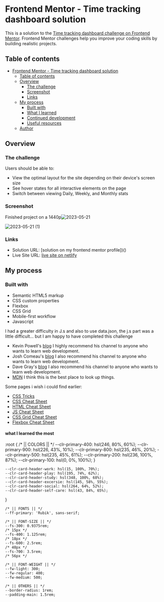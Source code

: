 # Frontend Mentor - Time tracking dashboard solution

This is a solution to the [Time tracking dashboard challenge on Frontend Mentor](https://www.frontendmentor.io/challenges/time-tracking-dashboard-UIQ7167Jw). Frontend Mentor challenges help you improve your coding skills by building realistic projects. 

## Table of contents

- [Frontend Mentor - Time tracking dashboard solution](#frontend-mentor---time-tracking-dashboard-solution)
  - [Table of contents](#table-of-contents)
  - [Overview](#overview)
    - [The challenge](#the-challenge)
    - [Screenshot](#screenshot)
    - [Links](#links)
  - [My process](#my-process)
    - [Built with](#built-with)
    - [What I learned](#what-i-learned)
    - [Continued development](#continued-development)
    - [Useful resources](#useful-resources)
  - [Author](#author)


## Overview

### The challenge

Users should be able to:

- View the optimal layout for the site depending on their device's screen size
- See hover states for all interactive elements on the page
- Switch between viewing Daily, Weekly, and Monthly stats

### Screenshot

Finished project on a 1440p![2023-05-21](https://github.com/marcosaureliosl/Projeto-Time-dashboard/assets/127764997/c82f8958-d13e-49ad-9768-b9e5051527d8)


![2023-05-21 (1)](https://github.com/marcosaureliosl/Projeto-Time-dashboard/assets/127764997/481ab860-549d-4065-9813-572a7ea3a78c)



### Links

- Solution URL: [solution on my frontend mentor profile])()
- Live Site URL: [live site on netlify]()

## My process

### Built with

- Semantic HTML5 markup
- CSS custom properties
- Flexbox
- CSS Grid
- Mobile-first workflow
- Javascript

I had a greater difficulty in J.s and also to use data.json, the j.s part was a little difficult... but I am happy to have completed this challenge

- Kevin Powell's  [blog](https://www.kevinpowell.co/) I highly recommend his channel to anyone who wants to learn web development.
- Josh Comeau's [blog](https://www.joshwcomeau.com/) I also recommend his channel to anyone who wants to learn web development.
- Dave Gray's [blog](https://daveceddia.com/) I also recommend his channel to anyone who wants to learn web development.
- [MDN](https://developer.mozilla.org/en-US/) I think this is the best place to look up things.

Some pages i wish i could find earlier:
- [CSS Tricks](https://css-tricks.com/)
- [CSS Cheat Sheet](https://htmlcheatsheet.com/css/)
- [HTML Cheat Sheet](https://htmlcheatsheet.com/)
- [JS Cheat Sheet](https://htmlcheatsheet.com/js/)
- [CSS Grid Cheat Sheet](https://grid.malven.co/)
- [Flexbox Cheat Sheet](https://flexbox.malven.co/)

#### what I learned the most

:root {
    /* || COLORS || */
    --clr-primary-400: hsl(246, 80%, 60%);
    --clr-primary-900: hsl(226, 43%, 10%);
    --clr-primary-800: hsl(235, 46%, 20%);
    --clr-primary-500: hsl(235, 45%, 61%);
    --clr-primary-200: hsl(236, 100%, 87%);
    --clr-primary-100: hsl(0, 0%, 100%);
}

    --clr-card-header-work: hsl(15, 100%, 70%);
    --clr-card-header-play: hsl(195, 74%, 62%);
    --clr-card-header-study: hsl(348, 100%, 68%);
    --clr-card-header-excersie: hsl(145, 58%, 55%);
    --clr-card-header-social: hsl(264, 64%, 52%);
    --clr-card-header-self-care: hsl(43, 84%, 65%);
}


    /* || FONTS || */
    --ff-primary: 'Rubik', sans-serif;

    /* || FONT-SIZE || */
    --fs-300: 0.9375rem;
    /* 15px */
    --fs-400: 1.125rem;
    /* 18px */
    --fs-600: 2.5rem;
    /* 40px */
    --fs-700: 3.5rem;
    /* 56px */

    /* || FONT-WEIGHT || */
    --fw-light: 300;
    --fw-regular: 400;
    --fw-medium: 500;

    /* || OTHERS || */
    --border-radius: 1rem;
    --padding-main: 1.5rem;
  

